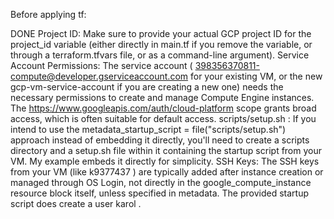 Before applying tf:

DONE Project ID: Make sure to provide your actual GCP project ID for the project_id variable (either directly in main.tf if you remove the variable, or through a terraform.tfvars file, or as a command-line argument).
Service Account Permissions: The service account ( 398356370811-compute@developer.gserviceaccount.com for your existing VM, or the new gcp-vm-service-account if you are creating a new one) needs the necessary permissions to create and manage Compute Engine instances. The https://www.googleapis.com/auth/cloud-platform scope grants broad access, which is often suitable for default access.
scripts/setup.sh : If you intend to use the metadata_startup_script = file("scripts/setup.sh") approach instead of embedding it directly, you'll need to create a scripts directory and a setup.sh file within it containing the startup script from your VM. My example embeds it directly for simplicity.
SSH Keys: The SSH keys from your VM (like k9377437 ) are typically added after instance creation or managed through OS Login, not directly in the google_compute_instance resource block itself, unless specified in metadata. The provided startup script does create a user karol .